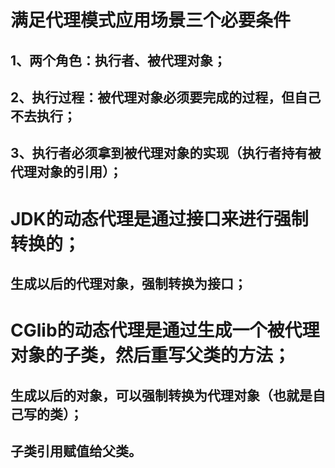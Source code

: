 # 满足代理模式应用场景三个必要条件
## 1、两个角色：执行者、被代理对象；
## 2、执行过程：被代理对象必须要完成的过程，但自己不去执行；
## 3、执行者必须拿到被代理对象的实现（执行者持有被代理对象的引用）；

# JDK的动态代理是通过接口来进行强制转换的；
## 生成以后的代理对象，强制转换为接口；

# CGlib的动态代理是通过生成一个被代理对象的子类，然后重写父类的方法；
## 生成以后的对象，可以强制转换为代理对象（也就是自己写的类）；
## 子类引用赋值给父类。
